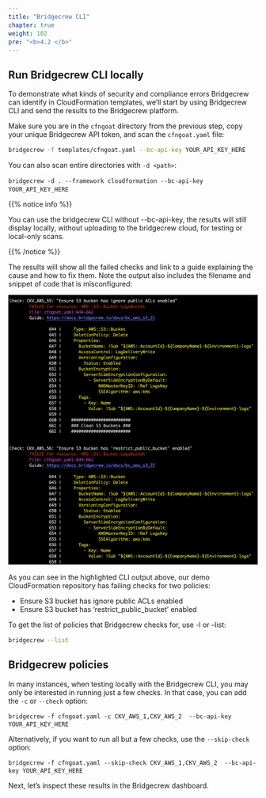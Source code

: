```yaml
---
title: "Bridgecrew CLI"
chapter: true
weight: 102
pre: "<b>4.2 </b>"
---
```


## Run Bridgecrew CLI locally

To demonstrate what kinds of security and compliance errors Bridgecrew can identify in CloudFormation templates, we’ll start by using Bridgecrew CLI and send the results to the Bridgecrew platform.

Make sure you are in the `cfngoat` directory from the previous step, copy your unique Bridgecrew API token, and scan the `cfngoat.yaml` file:


```bash
bridgecrew -f templates/cfngoat.yaml --bc-api-key YOUR_API_KEY_HERE
```

You can also scan entire directories with `-d <path>`:

`bridgecrew -d . --framework cloudformation --bc-api-key YOUR_API_KEY_HERE` 

{{% notice info %}}
<p style='text-align: left;'>
You can use the bridgecrew CLI without --bc-api-key, the results will still display locally, without uploading to the bridgecrew cloud, for testing or local-only scans.
</p>
{{% /notice %}}

The results will show all the failed checks and link to a guide explaining the cause and how to fix them. Note the output also includes the filename and snippet of code that is misconfigured:

![Highligting bridgecrew CLI policies](./images/highlight_cli_policies.png)

As you can see in the highlighted CLI output above, our demo CloudFormation repository has failing checks for two policies:
- Ensure S3 bucket has ignore public ACLs enabled
- Ensure S3 bucket has ‘restrict_public_bucket’ enabled

To get the list of policies that Bridgecrew checks for, use -l or –list:

```bash
bridgecrew --list
```

## Bridgecrew policies

In many instances, when testing locally with the Bridgecrew CLI, you may only be interested in running just a few checks. In that case, you can add the `-c` or `--check` option:


```
bridgecrew -f cfngoat.yaml -c CKV_AWS_1,CKV_AWS_2  --bc-api-key YOUR_API_KEY_HERE
```

Alternatively, if you want to run all but a few checks, use the `--skip-check` option: 


```
bridgecrew -f cfngoat.yaml --skip-check CKV_AWS_1,CKV_AWS_2  --bc-api-key YOUR_API_KEY_HERE
```

Next, let’s inspect these results in the Bridgecrew dashboard.

